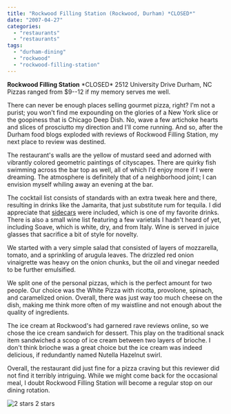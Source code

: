 ```yaml
---
title: "Rockwood Filling Station (Rockwood, Durham) *CLOSED*"
date: "2007-04-27"
categories:
  - "restaurants"
  - "restaurants"
tags:
  - "durham-dining"
  - "rockwood"
  - "rockwood-filling-station"
---
```


**Rockwood Filling Station** \*CLOSED\* 2512 University Drive Durham, NC Pizzas ranged from $9--12 if my memory serves me well.

There can never be enough places selling gourmet pizza, right? I'm not a purist; you won't find me expounding on the glories of a New York slice or the goopiness that is Chicago Deep Dish. No, wave a few artichoke hearts and slices of prosciutto my direction and I'll come running. And so, after the Durham food blogs exploded with reviews of Rockwood Filling Station, my next place to review was destined.

The restaurant's walls are the yellow of mustard seed and adorned with vibrantly colored geometric paintings of cityscapes. There are quirky fish swimming across the bar top as well, all of which I'd enjoy more if I were dreaming. The atmosphere is definitely that of a neighborhood joint; I can envision myself whiling away an evening at the bar.

The cocktail list consists of standards with an extra tweak here and there, resulting in drinks like the Jamarita, that just substitute rum for tequila. I did appreciate that [sidecars](http://www.thegourmez.com/gourmez/cocktails/review.php?id=17&type=) were included, which is one of my favorite drinks. There is also a small wine list featuring a few varietals I hadn't heard of yet, including Soave, which is white, dry, and from Italy. Wine is served in juice glasses that sacrifice a bit of style for novelty.

We started with a very simple salad that consisted of layers of mozzarella, tomato, and a sprinkling of arugula leaves. The drizzled red onion vinaigrette was heavy on the onion chunks, but the oil and vinegar needed to be further emulsified.

We split one of the personal pizzas, which is the perfect amount for two people. Our choice was the White Pizza with ricotta, provolone, spinach, and caramelized onion. Overall, there was just way too much cheese on the dish, making me think more often of my waistline and not enough about the quality of ingredients.

The ice cream at Rockwood's had garnered rave reviews online, so we chose the ice cream sandwich for dessert. This play on the traditional snack item sandwiched a scoop of ice cream between two layers of brioche. I don't think brioche was a great choice but the ice cream was indeed delicious, if redundantly named Nutella Hazelnut swirl.

Overall, the restaurant did just fine for a pizza craving but this reviewer did not find it terribly intriguing. While we might come back for the occasional meal, I doubt Rockwood Filling Station will become a regular stop on our dining rotation.




<div class="caption">

![2 stars](http://s3.amazonaws.com/thegourmez-wpmedia/2009/02/rating_chicken11.gif "rating_chicken11") 2 stars</div>

